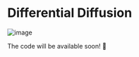 # Differential Diffusion
![image](https://github.com/exx8/differential-diffusion/assets/8540180/648310d9-f26a-4905-a269-dd5af67555bc)

The code will be available soon! 🚧

